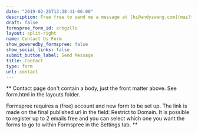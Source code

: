 ```yaml
---
date: "2019-02-25T13:38:41-06:00"
description: Free free to send me a message at [hi@andyzwang.com](mailto:hi@andyzwang.com), or fill out the form on this page!
draft: false
formspree_form_id: xrbgzllo
layout: split-right
name: Contact Us Form
show_poweredby_formspree: false
show_social_links: false
submit_button_label: Send Message
title: Contact
type: form
url: contact
---
```


** Contact page don't contain a body, just the front matter above.
See form.html in the layouts folder.

Formspree requires a (free) account and new form to be set up. The link is made on the final published url in the field: Restrict to Domain. It is possible to register up to 2 emails free and you can select which one you want the forms to go to within Formspree in the Settings tab.
**
